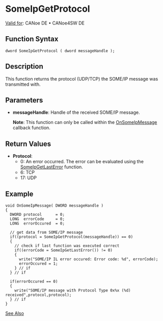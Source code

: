 # SomeIpGetProtocol

[Valid for](../../../../Shared/FeatureAvailability.md): CANoe DE • CANoe4SW DE

## Function Syntax

```plaintext
dword SomeIpGetProtocol ( dword messageHandle );
```

## Description

This function returns the protocol (UDP/TCP) the SOME/IP message was transmitted with.

## Parameters

- **messageHandle**: Handle of the received SOME/IP message.

  **Note**: This function can only be called within the [OnSomeIpMessage](CAPLfunctionOnSomeIpMessage.md) callback function.

## Return Values

- **Protocol**:
  - 0: An error occurred. The error can be evaluated using the [SomeIpGetLastError](CAPLfunctionSomeIpGetLastError.md) function.
  - 6: TCP
  - 17: UDP

## Example

```plaintext
void OnSomeIpMessage( DWORD messageHandle )
{
  DWORD protocol      = 0;
  LONG  errorCode     = 0;
  LONG  errorOccured  = 0;

  // get data from SOME/IP message
  if((protocol = SomeIpGetProtocol(messageHandle)) == 0)
  {
    // check if last function was executed correct
    if((errorCode = SomeIpGetLastError()) != 0)
    {
      write("SOME/IP IL error occured: Error code: %d", errorCode);
      errorOccured = 1;
    } // if
  } // if

  if(errorOccured == 0)
  {
    write("SOME/IP message with Protocol Type 0x%x (%d) received",protocol,protocol);
  } // if
}
```

[See Also](javascript:void(0);)

```markdown
